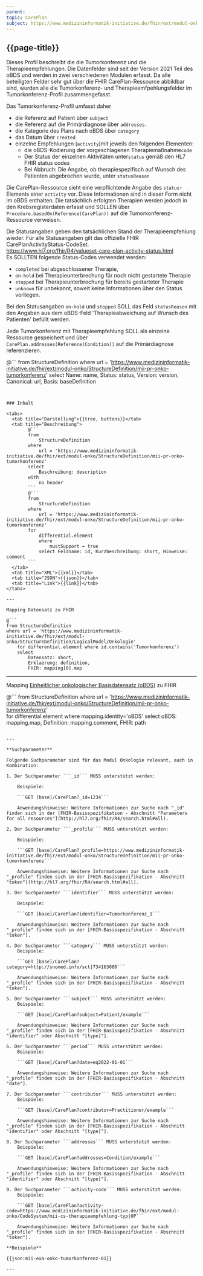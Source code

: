 ```yaml
---
parent: 
topic: CarePlan
subject: https://www.medizininformatik-initiative.de/fhir/ext/modul-onko/StructureDefinition/mii-pr-onko-tumorkonferenz
---
```


## {{page-title}}





Dieses Profil beschreibt die die Tumorkonferenz und die Therapieempfehlungen.
Die Datenfelder sind seit der Version 2021 Teil des oBDS und werden in zwei verschiedenen Modulen erfasst. Da alle beteiligten Felder sehr gut über die FHIR CarePlan-Ressource abbildbar sind, wurden alle die Tumorkonferenz- und Therapieemfpehlungsfelder im Tumorkonferenz-Profil zusammengefasst.  

Das Tumorkonferenz-Profil umfasst daher
* die Referenz auf Patient über `subject`
* die Referenz auf die Primärdiagnose über `addresses`.
* die Kategorie des Plans nach oBDS über `category`
* das Datum über `created`
* einzelne Empfehlungen (`activity`)mit jeweils den folgenden Elementen: 
    * die oBDS-Kodierung der vorgeschlagenen Therapiemaßnahme`code`
    * Der Status der einzelnen Aktivitäten unter`status` gemäß den HL7 FHIR status codes
    * Bei Abbruch: Die Angabe, ob therapiespezifisch auf Wunsch des Patienten abgebrochen wurde, unter `statusReason`

Die CarePlan-Ressource sieht eine verpflichtende Angabe des `status`-Elements einer `activity` vor. Diese Informationen sind in dieser Form nicht im oBDS  enthalten. Die tatsächlich erfolgten Therapien werden jedoch in den Krebsregisterdaten erfasst und SOLLEN  über `Procedure.basedOn(Reference(CarePlan))` auf die Tumorkonferenz-Ressource verweisen. 

Die Statusangaben geben den tatsächlichen Stand der Therapieempfehlung wieder. Für alle Statusangaben gilt das offizielle FHIR CarePlanActivityStatus-CodeSet.  
https://www.hl7.org/fhir/R4/valueset-care-plan-activity-status.html  
Es SOLLTEN folgende Status-Codes verwendet werden: 
- `completed` bei abgeschlossener Therapie,
- `on-hold` bei Therapieunterbrechung für noch nicht gestartete Therapie
- `stopped` bei Therapieunterbrechung für bereits gestarteter Therapie
- `unknown` für unbekannt, soweit keine Informationen über den Status vorliegen. 

Bei den Statusangaben `on-hold` und `stopped` SOLL das Feld `statusReason` mit den Angaben aus dem oBDS-Feld 'Therapieabweichung auf Wunsch des Patienten'  befüllt werden.

Jede Tumorkonferenz mit Therapieempfehlung SOLL als einzelne Ressource gespeichert und über `CarePlan.addresses(Reference(Condition))` auf die Primärdiagnose referenzieren. 


@```
from 
    StructureDefinition 
where 
    url = 'https://www.medizininformatik-initiative.de/fhir/ext/modul-onko/StructureDefinition/mii-pr-onko-tumorkonferenz' 
select 
    Name: name, Status: status, Version: version, Canonical: url, Basis: baseDefinition
```


### Inhalt

<tabs>
  <tab title="Darstellung">{{tree, buttons}}</tab>
  <tab title="Beschreibung"> 
        @```
        from
	        StructureDefinition
        where
	        url = 'https://www.medizininformatik-initiative.de/fhir/ext/modul-onko/StructureDefinition/mii-pr-onko-tumorkonferenz'
        select
	        Beschreibung: description
        with
            no header
        ```
        @```
        from 
            StructureDefinition 
        where 
            url = 'https://www.medizininformatik-initiative.de/fhir/ext/modul-onko/StructureDefinition/mii-pr-onko-tumorkonferenz' 
        for 
            differential.element 
            where 
                mustSupport = true 
            select Feldname: id, Kurzbeschreibung: short, Hinweise: comment
        ```
  </tab>
  <tab title="XML">{{xml}}</tab>
  <tab title="JSON">{{json}}</tab>
  <tab title="Link">{{link}}</tab>
</tabs>

---

Mapping Datensatz zu FHIR

@```
from StructureDefinition 
where url = 'https://www.medizininformatik-initiative.de/fhir/ext/modul-onko/StructureDefinition/LogicalModel/Onkologie'
    for differential.element where id.contains('Tumorkonferenz')
    select 
        Datensatz: short,
        Erklaerung: definition, 
        FHIR: mapping[0].map 

```

---

Mapping [Einheitlicher onkologischer Basisdatensatz (oBDS)](https://basisdatensatz.de/basisdatensatz) zu FHIR

@```
from StructureDefinition 
where url = 'https://www.medizininformatik-initiative.de/fhir/ext/modul-onko/StructureDefinition/mii-pr-onko-tumorkonferenz'  
    for differential.element
    where mapping.identity='oBDS'
    select 
        oBDS: mapping.map,
        Definition: mapping.comment,
        FHIR: path
```

---

**Suchparameter**

Folgende Suchparameter sind für das Modul Onkologie relevant, auch in Kombination:

1. Der Suchparameter ```_id``` MUSS unterstützt werden:

    Beispiele: 

    ```GET [base]/CarePlan?_id=1234```
    
    Anwendungshinweise: Weitere Informationen zur Suche nach "_id" finden sich in der [FHIR-Basisspezifikation - Abschnitt "Parameters for all resources"](http://hl7.org/fhir/R4/search.html#all).

2. Der Suchparameter ```_profile``` MUSS unterstützt werden:

    Beispiele:
    
    ```GET [base]/CarePlan?_profile=https://www.medizininformatik-initiative.de/fhir/ext/modul-onko/StructureDefinition/mii-pr-onko-tumorkonferenz```
    
    Anwendungshinweise: Weitere Informationen zur Suche nach "_profile" finden sich in der [FHIR-Basisspezifikation - Abschnitt "token"](http://hl7.org/fhir/R4/search.html#all).

3. Der Suchparameter ```identifier``` MUSS unterstützt werden:

    Beispiele:
    
    ```GET [base]/CarePlan?identifier=Tumorkonferenz_1```
    
    Anwendungshinweise: Weitere Informationen zur Suche nach "_profile" finden sich in der [FHIR-Basisspezifikation - Abschnitt "token"].

4. Der Suchparameter ```category``` MUSS unterstützt werden:
    Beispiele:

    ```GET [base]/CarePlan?category=http://snomed.info/sct|734163000```

    Anwendungshinweise: Weitere Informationen zur Suche nach "_profile" finden sich in der [FHIR-Basisspezifikation - Abschnitt "token"].

5. Der Suchparameter ```subject``` MUSS unterstützt werden:
    Beispiele:
    
    ```GET [base]/CarePlan?subject=Patient/example```

    Anwendungshinweise: Weitere Informationen zur Suche nach "_profile" finden sich in der [FHIR-Basisspezifikation - Abschnitt "identifier" oder Abschnitt "[type]"].

6. Der Suchparameter ```period``` MUSS unterstützt werden:
    Beispiele:
    
    ```GET [base]/CarePlan?date=eq2022-01-01```

    Anwendungshinweise: Weitere Informationen zur Suche nach "_profile" finden sich in der [FHIR-Basisspezifikation - Abschnitt "date"].

7. Der Suchparameter ```contributor``` MUSS unterstützt werden:
    Beispiele:
    
    ```GET [base]/CarePlan?contributor=Practitioner/example```

    Anwendungshinweise: Weitere Informationen zur Suche nach "_profile" finden sich in der [FHIR-Basisspezifikation - Abschnitt "identifier" oder Abschnitt "[type]"].

8. Der Suchparameter ```addresses``` MUSS unterstützt werden:
    Beispiele:
    
    ```GET [base]/CarePlan?addresses=Condition/example```

    Anwendungshinweise: Weitere Informationen zur Suche nach "_profile" finden sich in der [FHIR-Basisspezifikation - Abschnitt "identifier" oder Abschnitt "[type]"].

9. Der Suchparameter ```activity-code``` MUSS unterstützt werden:
    Beispiele:
    
    ```GET [base]/CarePlan?activity-code=https://www.medizininformatik-initiative.de/fhir/ext/modul-onko/CodeSystem/mii-cs-therapieempfehlung-typ|OP```

    Anwendungshinweise: Weitere Informationen zur Suche nach "_profile" finden sich in der [FHIR-Basisspezifikation - Abschnitt "token"].

**Beispiele**

{{json:mii-exa-onko-tumorkonferenz-01}}

---

